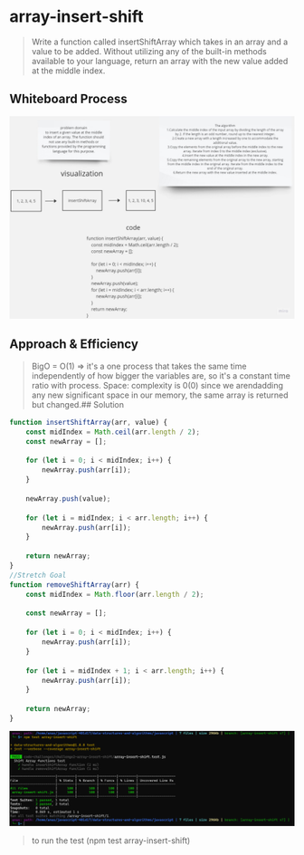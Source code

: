 # array-insert-shift
> Write a function called insertShiftArray which takes in an array and a value to be added. Without utilizing any of the built-in methods available to your language, return an array with the new value added at the middle index.

## Whiteboard Process
![Whiteboard](./whitebord.jpg)


## Approach & Efficiency
>BigO = O(1) => it's a one process that takes the same time independently of how bigger the variables are, so it's a constant time ratio with process.
>Space: complexity is 0(0) since we arendadding any new significant space in our memory, the same array is returned but changed.## Solution

``` JavaScript
function insertShiftArray(arr, value) {
    const midIndex = Math.ceil(arr.length / 2);
    const newArray = [];

    for (let i = 0; i < midIndex; i++) {
        newArray.push(arr[i]);
    }

    newArray.push(value);

    for (let i = midIndex; i < arr.length; i++) {
        newArray.push(arr[i]);
    }

    return newArray;
}
//Stretch Goal
function removeShiftArray(arr) {
    const midIndex = Math.floor(arr.length / 2);

    const newArray = [];

    for (let i = 0; i < midIndex; i++) {
        newArray.push(arr[i]);
    }

    for (let i = midIndex + 1; i < arr.length; i++) {
        newArray.push(arr[i]);
    }

    return newArray;
}

```

![Solution](./testImg.png)

> to run the test (npm test array-insert-shift)
